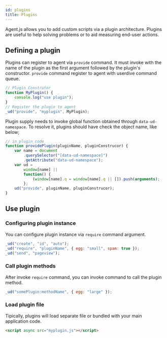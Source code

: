 ```yaml
---
id: plugins
title: Plugins
---
```

Agent.js allows you to add custom scripts via a plugin architecture. Plugins are useful to help solving problems or to aid measuring end-user actions.

## Defining a plugin

Plugins can register to agent via `provide` command. It must invoke with the name of the plugin as the first argument followed by the plugin's constructor. `provide` command register to agent with userdive command queue.

```js
// Plugin Construtor
function MyPlugin() {
    console.log("use plugin");
}
// Register the plugin to agent
_ud("provide", "myplugin", MyPlugin);
```

Plugin supply needs to invoke global function obtained through `data-ud-namespace`. To resolve it, plugins should have check the object name, like below;

```js
// in plugin code
function providePlugin(pluginName, pluginConstrucor) {
    var name = document
        .querySelector("[data-ud-namespace]")
        .getAttribute("data-ud-namespace");
    var ud =
        window[name] ||
        function() {
            (window[name].q = window[name].q || []).push(arguments);
        };
    ud("provide", pluginName, pluginConstrucor);
}
```

## Use plugin

### Configuring plugin instance

You can configure plugin instance via `require` command argument.

```js
_ud("create", "id", "auto");
_ud("require", "pluginName", { egg: "small", spam: true });
_ud("send", "pageview");
```

### Call plugin methods

After invoke `require` command, you can invoke command to call the plugin method.

```js
_ud("somePlugin:methodName", { egg: "large" });
```

### Load plugin file

Tipically, plugins will load separate file or bundled with your main application code.

```html
<script async src="myplugin.js"></script>
```